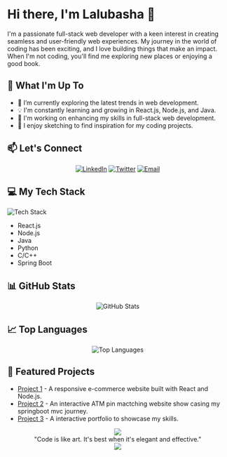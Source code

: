 <!-- Lalubasha -->
# Hi there, I'm Lalubasha 👋

<!-- Brief Introduction -->
I'm a passionate full-stack web developer with a keen interest in creating seamless and user-friendly web experiences. My journey in the world of coding has been exciting, and I love building things that make an impact. When I'm not coding, you'll find me exploring new places or enjoying a good book.

<!-- Your Interests -->
## 🚀 What I'm Up To

- 🌱 I’m currently exploring the latest trends in web development.
- 💡 I'm constantly learning and growing in React.js, Node.js, and Java.
- 🔭 I'm working on enhancing my skills in full-stack web development.
- 🎨 I enjoy sketching to find inspiration for my coding projects.

<!-- Let's Connect -->
## 📫 Let's Connect

<p align="center">
  <a href="https://www.linkedin.com/in/lalubasha/"><img src="https://img.icons8.com/color/48/000000/linkedin.png" alt="LinkedIn"/></a>
  <a href="https://twitter.com/Lalbasha111"><img src="https://img.icons8.com/color/48/000000/twitter.png" alt="Twitter"/></a>
  <a href="mailto:lallalbasha111.com"><img src="https://img.icons8.com/color/48/000000/email.png" alt="Email"/></a>
</p>

<!-- My Tech Stack -->
## 💻 My Tech Stack

![Tech Stack](https://link.to/your/tech-stack.png) <!-- Image with logos of your preferred technologies -->

- React.js
- Node.js
- Java
- Python
- C/C++
- Spring Boot

<!-- GitHub Stats -->
## 📊 GitHub Stats

<p align="center">
  <img src="https://github-readme-stats.vercel.app/api?username=Lalubasha&show_icons=true&theme=radical" alt="GitHub Stats"/>
</p>

<!-- Top Languages -->
## 📈 Top Languages

<p align="center">
  <img src="https://github-readme-stats.vercel.app/api/top-langs/?username=Lalubasha&layout=compact&theme=radical" alt="Top Languages"/>
</p>

<!-- Featured Projects -->
## 🌟 Featured Projects

- [Project 1](https://github.com/Lalubasha/Travel_Planner) - A responsive e-commerce website built with React and Node.js.
- [Project 2](https://github.com/Lalubasha/Capstone_Project) - An interactive ATM pin mactching website show casing my springboot mvc  journey.
- [Project 3](https://github.com/Lalubasha/Portfolio) - A interactive portfolio to showcase my skills.

<!-- Footer -->
<p align="center">
  <img src="https://img.icons8.com/color/48/000000/quote-left.png"/>
  <br/>
  "Code is like art. It's best when it's elegant and effective."
  <br/>
  <img src="https://img.icons8.com/color/48/000000/quote-right.png"/>
</p>
